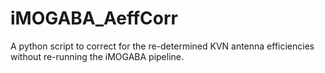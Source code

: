 # iMOGABA_AeffCorr
A python script to correct for the re-determined KVN antenna efficiencies without re-running the iMOGABA pipeline.
